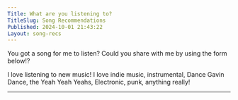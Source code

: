 ```yaml
---
Title: What are you listening to?
TitleSlug: Song Recommendations
Published: 2024-10-01 21:43:22
Layout: song-recs
---
```

You got a song for me to listen? Could you share with me by using the form below!?


I love listening to new music! I love indie music, instrumental, Dance Gavin Dance, the Yeah Yeah Yeahs, Electronic, punk, anything really!



<hr />


